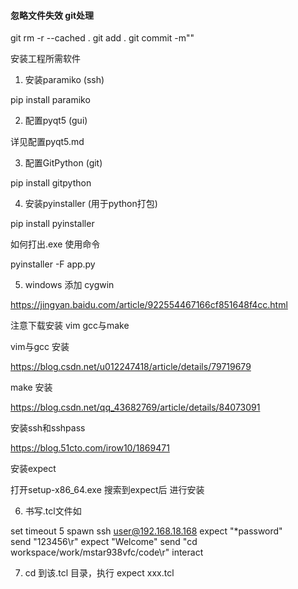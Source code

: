 #### 忽略文件失效 git处理 

git rm -r --cached .
git add .
git commit -m""


安装工程所需软件

1. 安装paramiko (ssh)

pip install paramiko

2. 配置pyqt5 (gui)

详见配置pyqt5.md

3. 配置GitPython (git)

pip install gitpython

4. 安装pyinstaller (用于python打包)

pip install pyinstaller

如何打出.exe 使用命令

pyinstaller -F app.py

5. windows 添加 cygwin

https://jingyan.baidu.com/article/922554467166cf851648f4cc.html

注意下载安装 vim gcc与make

vim与gcc 安装

https://blog.csdn.net/u012247418/article/details/79719679

make 安装

https://blog.csdn.net/qq_43682769/article/details/84073091

安装ssh和sshpass

https://blog.51cto.com/irow10/1869471

安装expect

打开setup-x86_64.exe 搜索到expect后 进行安装

6. 书写.tcl文件如

set timeout 5
spawn ssh user@192.168.18.168
expect "*password"  
send "123456\r"
expect "Welcome"
send "cd workspace/work/mstar938vfc/code\r"
interact

7. cd 到该.tcl 目录，执行
expect xxx.tcl

